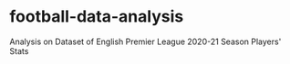 # football-data-analysis
Analysis on Dataset of English Premier League 2020-21 Season Players' Stats
